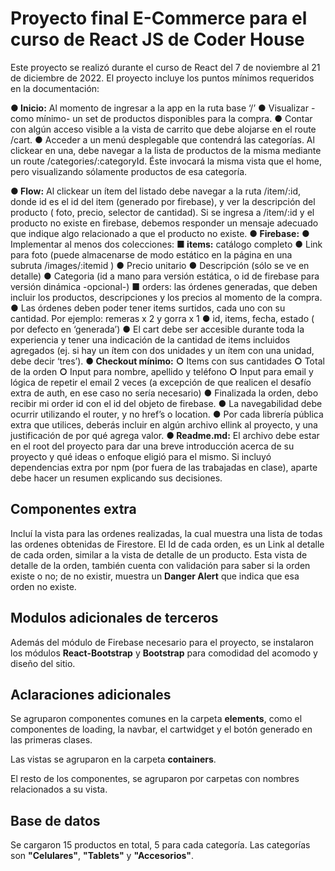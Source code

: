 # Proyecto final E-Commerce para el curso de React JS de Coder House

Este proyecto se realizó durante el curso de React del 7 de noviembre al 21 de diciembre de 2022. El proyecto incluye los puntos mínimos requeridos en la documentación:

**● Inicio:** Al momento de ingresar a la app en la ruta base ‘/’
**●** Visualizar -como mínimo- un set de productos disponibles para la
compra.
**●** Contar con algún acceso visible a la vista de carrito que debe alojarse
en el route /cart.
**●** Acceder a un menú desplegable que contendrá las categorías. Al
clickear en una, debe navegar a la lista de productos de la misma
mediante un route /categories/:categoryId. Éste invocará la misma
vista que el home, pero visualizando sólamente productos de esa
categoría.

**● Flow:** Al clickear un ítem del listado debe navegar a la ruta /item/:id, donde
id es el id del item (generado por firebase), y ver la descripción del producto (
foto, precio, selector de cantidad). Si se ingresa a /item/:id y el producto no
existe en firebase, debemos responder un mensaje adecuado que indique
algo relacionado a que el producto no existe.
**● Firebase:**
**●** Implementar al menos dos colecciones:
**■ items:** catálogo completo
**●** Link para foto (puede almacenarse de modo estático en
la página en una subruta /images/:itemid )
**●** Precio unitario
**●** Descripción (sólo se ve en detalle)
**●** Categoria (id a mano para versión estática, o id de
firebase para versión dinámica -opcional-)
**■** orders: las órdenes generadas, que deben incluir los
productos, descripciones y los precios al momento de la
compra.
**●** Las órdenes deben poder tener items surtidos, cada uno
con su cantidad. Por ejemplo: remeras x 2 y gorra x 1
**●** id, items, fecha, estado ( por defecto en ‘generada’)
**●** El cart debe ser accesible durante toda la experiencia y tener una indicación de la cantidad de items incluidos agregados (ej. si hay un ítem con dos
unidades y un ítem con una unidad, debe decir ‘tres’).
**● Checkout mínimo:**
**○** Items con sus cantidades
**○** Total de la orden
**○** Input para nombre, apellido y teléfono
**○** Input para email y lógica de repetir el email 2 veces (a excepción de
que realicen el desafío extra de auth, en ese caso no sería necesario)
**●** Finalizada la orden, debo recibir mi order id con el id del objeto de firebase.
**●** La navegabilidad debe ocurrir utilizando el router, y no href’s o location.
**●** Por cada librería pública extra que utilices, deberás incluir en algún archivo ellink al proyecto, y una justificación de por qué agrega valor.
**● Readme.md:** El archivo debe estar en el root del proyecto para dar una breve
introducción acerca de su proyecto y qué ideas o enfoque eligió para el
mismo. Si incluyó dependencias extra por npm (por fuera de las trabajadas en
clase), aparte debe hacer un resumen explicando sus decisiones.

## Componentes extra
Incluí la vista para las ordenes realizadas, la cual muestra una lista de todas las ordenes obtenidas de Firestore. El Id de cada orden, es un Link al detalle de cada orden, similar a la vista de detalle de un producto. Esta vista de detalle de la orden, también cuenta con validación para saber si la orden existe o no; de no existir, muestra un **Danger Alert** que indica que esa orden no existe.

## Modulos adicionales de terceros
Además del módulo de Firebase necesario para el proyecto, se instalaron los módulos **React-Bootstrap** y **Bootstrap** para comodidad del acomodo y diseño del sitio.

## Aclaraciones adicionales
Se agruparon componentes comunes en la carpeta **elements**, como el componentes de loading, la navbar, el cartwidget y el botón generado en las primeras clases.

Las vistas se agruparon en la carpeta **containers**.

El resto de los componentes, se agruparon por carpetas con nombres relacionados a su vista.

## Base de datos
Se cargaron 15 productos en total, 5 para cada categoría. Las categorías son **"Celulares"**, **"Tablets"** y **"Accesorios"**.


